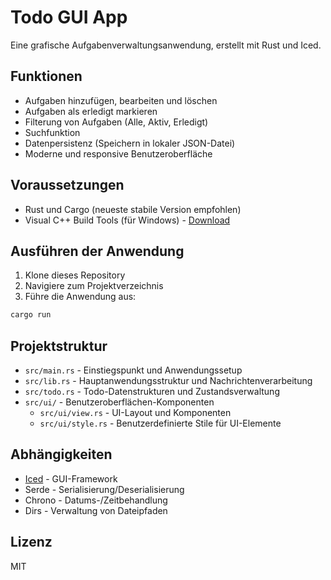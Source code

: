 # Todo GUI App

Eine grafische Aufgabenverwaltungsanwendung, erstellt mit Rust und Iced.

## Funktionen

- Aufgaben hinzufügen, bearbeiten und löschen
- Aufgaben als erledigt markieren
- Filterung von Aufgaben (Alle, Aktiv, Erledigt)
- Suchfunktion
- Datenpersistenz (Speichern in lokaler JSON-Datei)
- Moderne und responsive Benutzeroberfläche

## Voraussetzungen

- Rust und Cargo (neueste stabile Version empfohlen)
- Visual C++ Build Tools (für Windows) - [Download](https://visualstudio.microsoft.com/visual-cpp-build-tools/)

## Ausführen der Anwendung

1. Klone dieses Repository
2. Navigiere zum Projektverzeichnis
3. Führe die Anwendung aus:

```bash
cargo run
```

## Projektstruktur

- `src/main.rs` - Einstiegspunkt und Anwendungssetup
- `src/lib.rs` - Hauptanwendungsstruktur und Nachrichtenverarbeitung
- `src/todo.rs` - Todo-Datenstrukturen und Zustandsverwaltung
- `src/ui/` - Benutzeroberflächen-Komponenten
  - `src/ui/view.rs` - UI-Layout und Komponenten
  - `src/ui/style.rs` - Benutzerdefinierte Stile für UI-Elemente

## Abhängigkeiten

- [Iced](https://github.com/iced-rs/iced) - GUI-Framework
- Serde - Serialisierung/Deserialisierung 
- Chrono - Datums-/Zeitbehandlung
- Dirs - Verwaltung von Dateipfaden

## Lizenz

MIT 
